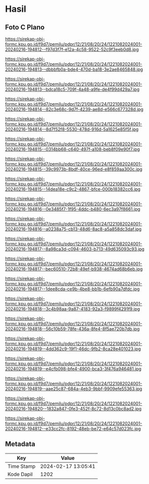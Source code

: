 # Hasil

## Foto C Plano

https://sirekap-obj-formc.kpu.go.id/f9d7/pemilu/pdpr/12/21/08/20/24/1221082024001-20240216-194812--f97d3f7f-e12a-4c58-9522-52c9f3eeb0d8.jpg

https://sirekap-obj-formc.kpu.go.id/f9d7/pemilu/pdpr/12/21/08/20/24/1221082024001-20240216-194813--dbbbfb0a-bde4-470d-ba18-3e2ae8465848.jpg

https://sirekap-obj-formc.kpu.go.id/f9d7/pemilu/pdpr/12/21/08/20/24/1221082024001-20240216-194813--bdca18c5-709f-4a48-a9fe-de4f99d429a7.jpg

https://sirekap-obj-formc.kpu.go.id/f9d7/pemilu/pdpr/12/21/08/20/24/1221082024001-20240216-194814--82c3e68c-9d7f-4239-ae8d-e566c677328d.jpg

https://sirekap-obj-formc.kpu.go.id/f9d7/pemilu/pdpr/12/21/08/20/24/1221082024001-20240216-194814--8d7f52f8-5530-478d-916d-5a1625e85f5f.jpg

https://sirekap-obj-formc.kpu.go.id/f9d7/pemilu/pdpr/12/21/08/20/24/1221082024001-20240216-194815--0314bb68-c640-497f-a108-beb8f09e90f7.jpg

https://sirekap-obj-formc.kpu.go.id/f9d7/pemilu/pdpr/12/21/08/20/24/1221082024001-20240216-194815--39c9973b-8bdf-40ce-96ed-e8f859aa300c.jpg

https://sirekap-obj-formc.kpu.go.id/f9d7/pemilu/pdpr/12/21/08/20/24/1221082024001-20240216-194815--14dea18e-c9c2-4867-bfce-000b18382cc6.jpg

https://sirekap-obj-formc.kpu.go.id/f9d7/pemilu/pdpr/12/21/08/20/24/1221082024001-20240216-194816--0e3485f7-1f95-4ddc-b480-6ec3a97f8661.jpg

https://sirekap-obj-formc.kpu.go.id/f9d7/pemilu/pdpr/12/21/08/20/24/1221082024001-20240216-194816--a0238a75-cb13-48d6-8ac8-a5a858dc3daf.jpg

https://sirekap-obj-formc.kpu.go.id/f9d7/pemilu/pdpr/12/21/08/20/24/1221082024001-20240216-194817--8a98ca3d-c094-4603-b713-49d635093c93.jpg

https://sirekap-obj-formc.kpu.go.id/f9d7/pemilu/pdpr/12/21/08/20/24/1221082024001-20240216-194817--bec60510-72b8-49ef-b938-4674ad68b6eb.jpg

https://sirekap-obj-formc.kpu.go.id/f9d7/pemilu/pdpr/12/21/08/20/24/1221082024001-20240216-194817--1dee8cda-ce9b-4be8-bb1b-6efb90a7dfdc.jpg

https://sirekap-obj-formc.kpu.go.id/f9d7/pemilu/pdpr/12/21/08/20/24/1221082024001-20240216-194818--3c4b98aa-9a87-4183-92a3-f9899f4291f9.jpg

https://sirekap-obj-formc.kpu.go.id/f9d7/pemilu/pdpr/12/21/08/20/24/1221082024001-20240216-194818--56c10b59-78fe-436a-8fe4-8f5ae720b7db.jpg

https://sirekap-obj-formc.kpu.go.id/f9d7/pemilu/pdpr/12/21/08/20/24/1221082024001-20240216-194819--4dd362c9-19f1-46dc-9fb2-8ca28e401023.jpg

https://sirekap-obj-formc.kpu.go.id/f9d7/pemilu/pdpr/12/21/08/20/24/1221082024001-20240216-194819--e4cfb098-bfe4-4900-bca3-3f476a946481.jpg

https://sirekap-obj-formc.kpu.go.id/f9d7/pemilu/pdpr/12/21/08/20/24/1221082024001-20240216-194819--aae25c87-684a-4eb3-9bbf-9909efe55363.jpg

https://sirekap-obj-formc.kpu.go.id/f9d7/pemilu/pdpr/12/21/08/20/24/1221082024001-20240216-194820--1832a847-0fe3-452f-8c72-8d13c0bc8ad2.jpg

https://sirekap-obj-formc.kpu.go.id/f9d7/pemilu/pdpr/12/21/08/20/24/1221082024001-20240216-194812--e33cc2fc-8192-48eb-be72-e64c57d023fc.jpg


## Metadata

| Key        | Value               |
| ---------- | ------------------- |
| Time Stamp | 2024-02-17 13:05:41 |
| Kode Dapil | 1202                |



